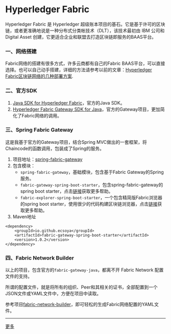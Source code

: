 # Hyperledger Fabric

Hyperledger Fabric 是 Hyperledger 超级账本项目的基石。它是基于许可的区块链，或者更准确地说是一种分布式分类帐技术（DLT），该技术最初由 IBM 公司和 Digital Asset 创建，它更适合企业和联盟去打造区块链即服务的BAAS平台。

### 一、网络搭建

Fabric网络的搭建有很多方式，许多云商都有自己的Fabric BAAS平台，可以直接选择。也可以自己动手搭建，详细的方法请参考以前的文章：[Hyperledger Fabric区块链网络的几种部署方案](pages/network.html).

### 二、官方SDK

1. [Java SDK for Hyperledger Fabric](https://github.com/hyperledger/fabric-sdk-java)，官方的Java SDK。
2. [Hyperledger Fabric Gateway SDK for Java](https://github.com/hyperledger/fabric-gateway-java)，官方的Gateway项目，更加简化了Fabric网络的调用。

### 三、Spring Fabric Gateway

这是我基于官方的Gateway项目，结合Spring MVC做出的一套框架，将Chaincode的函数调用，包装成了Spring的服务。

1. 项目地址：[spring-fabric-gateway](https://github.com/ecsoya/spring-fabric-gateway)
2. 包含模块：
     *  `spring-fabric-gateway`，基础模块，包含基于Fabric Gateway的Spring服务。
     *  `fabric-gateway-spring-boot-starter`，包含spring-fabric-gateway的spring boot starter，点击[链接](pages/gateway.html)获取更多帮助。
     *  `fabric-explorer-spring-boot-starter`，一个包含精简版Fabric浏览器的spring boot starter，使用很少的代码构建区块链浏览器，点击[链接](pages/explorer.html)获取更多帮助。
3. Maven地址

```
<dependency>
	<groupId>io.github.ecsoya</groupId>
	<artifactId>fabric-gateway-spring-boot-starter</artifactId>
	<version>1.0.2</version>
</dependency>
```

### 四、Fabric Network Builder

以上的项目，包含官方的`fabric-gateway-java`，都离不开 Fabric Network 配置文件的支持。

所谓的配置文件，就是将所有的组织、Peer和其相关的证书，全部配置到一个JSON文件或YAML文件中，方便在项目中读取。

参考项目[fabric-network-builder](https://github.com/ecsoya/fabric-network-builder)，即可轻松的生成Fabric网络配置的YAML文件。

* * *

[更多](http://ecsoya.github.io)
